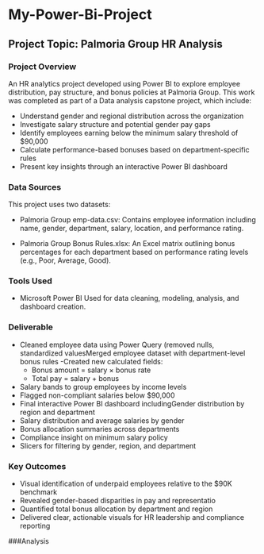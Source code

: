 # My-Power-Bi-Project

## Project Topic: Palmoria Group HR Analysis

### Project Overview
An HR analytics project developed using Power BI to explore employee distribution, pay structure, and bonus policies at Palmoria Group. This work was completed as part of a Data analysis capstone project, which include:
- Understand gender and regional distribution across the organization
- Investigate salary structure and potential gender pay gaps
- Identify employees earning below the minimum salary threshold of $90,000
- Calculate performance-based bonuses based on department-specific rules
- Present key insights through an interactive Power BI dashboard

### Data Sources
This project uses two datasets:
- Palmoria Group emp-data.csv: Contains employee information including name, gender, department, salary, location, and performance rating.

- Palmoria Group Bonus Rules.xlsx: An Excel matrix outlining bonus percentages for each department based on performance rating levels (e.g., Poor, Average, Good).


### Tools Used
- Microsoft Power BI
Used for data cleaning, modeling, analysis, and dashboard creation.

### Deliverable
- Cleaned employee data using Power Query (removed nulls, standardized valuesMerged employee dataset with department-level bonus rules
-Created new calculated fields:
  - Bonus amount = salary × bonus rate
  - Total pay = salary + bonus
- Salary bands to group employees by income levels
- Flagged non-compliant salaries below $90,000
- Final interactive Power BI dashboard includingGender distribution by region and department
- Salary distribution and average salaries by gender
- Bonus allocation summaries across departments
- Compliance insight on minimum salary policy
- Slicers for filtering by gender, region, and department

### Key Outcomes

- Visual identification of underpaid employees relative to the $90K benchmark
- Revealed gender-based disparities in pay and representatio
- Quantified total bonus allocation by department and region
- Delivered clear, actionable visuals for HR leadership and compliance reporting

###Analysis
